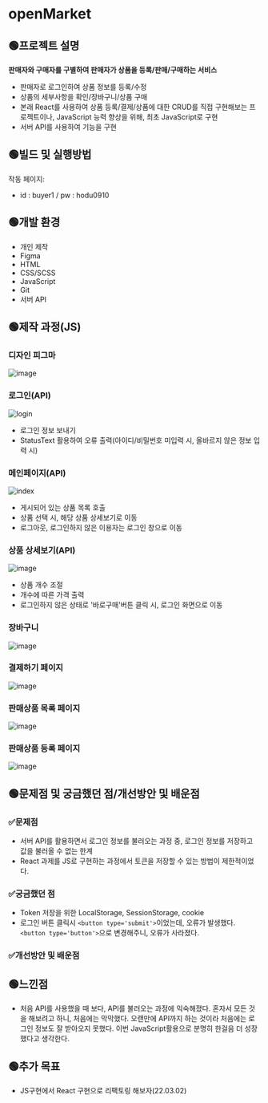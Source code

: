 # openMarket

## 🟢프로젝트 설명
**판매자와 구매자를 구별하여 판매자가 상품을 등록/판매/구매하는 서비스**
- 판매자로 로그인하여 상품 정보를 등록/수정
- 상품의 세부사항을 확인/장바구니/상품 구매
- 본래 React를 사용하여 상품 등록/결제/상품에 대한 CRUD를 직접 구현해보는 프로젝트이나, JavaScript 능력 향상을 위해, 최초 JavaScript로 구현
- 서버 API를 사용하여 기능을 구현

## 🟢빌드 및 실행방법
작동 페이지: 
- id : buyer1 / pw : hodu0910

## 🟢개발 환경
- 개인 제작
- Figma
- HTML
- CSS/SCSS
- JavaScript
- Git
- 서버 API

## 🟢제작 과정(JS)
### 디자인 피그마
![image](https://user-images.githubusercontent.com/93017923/156357194-0e137ab7-3981-4be2-8498-55c960d695ce.png)

### 로그인(API)
![login](https://user-images.githubusercontent.com/93017923/156375734-b0cb16c9-d813-4c40-a8d4-2a2b62d9a65d.gif)
- 로그인 정보 보내기
- StatusText 활용하여 오류 출력(아이디/비밀번호 미입력 시, 올바르지 않은 정보 입력 시)

### 메인페이지(API)
![index](https://user-images.githubusercontent.com/93017923/156376473-88bc14bd-72e2-41b4-8fc8-d3b7a57c89c8.gif)
- 게시되어 있는 상품 목록 호출
- 상품 선택 시, 해당 상품 상세보기로 이동
- 로그아웃, 로그인하지 않은 이용자는 로그인 창으로 이동

### 상품 상세보기(API)
![image](https://user-images.githubusercontent.com/93017923/156377372-18776b64-2b14-4f8d-aa1b-1b6ab18f9b31.png)
- 상품 개수 조절
- 개수에 따른 가격 출력
- 로그인하지 않은 상태로 '바로구매'버튼 클릭 시, 로그인 화면으로 이동

### 장바구니
![image](https://user-images.githubusercontent.com/93017923/156377851-25707e7e-b0d1-43c8-a1ff-640fd151c939.png)

### 결제하기 페이지
![image](https://user-images.githubusercontent.com/93017923/156377972-74c9191f-6549-482b-900b-df154de11607.png)

### 판매상품 목록 페이지
![image](https://user-images.githubusercontent.com/93017923/156378371-064ba20e-e73e-407c-a40f-3709d5fc2f55.png)

### 판매상품 등록 페이지
![image](https://user-images.githubusercontent.com/93017923/156378511-651a855b-3e4b-46f3-9152-c6807b4d7259.png)

## 🟢문제점 및 궁금했던 점/개선방안 및 배운점
### ✅문제점
- 서버 API를 활용하면서 로그인 정보를 불러오는 과정 중, 로그인 정보를 저장하고 값을 불러올 수 없는 한계
- React 과제를 JS로 구현하는 과정에서 토큰을 저장할 수 있는 방법이 제한적이었다.

### ✅궁금했던 점
- Token 저장을 위한 LocalStorage, SessionStorage, cookie
- 로그인 버튼 클릭시 `<button type='submit'>`이었는데, 오류가 발생했다. `<button type='button'>`으로 변경해주니, 오류가 사라졌다.

### ✅개선방안 및 배운점

## 🟢느낀점
- 처음 API를 사용했을 때 보다, API를 불러오는 과정에 익숙해졌다. 혼자서 모든 것을 해보려고 하니, 처음에는 막막했다. 오랜만에 API까지 하는 것이라 처음에는 로그인 정보도 잘 받아오지 못했다. 이번 JavaScript활용으로 분명히 한걸음 더 성장했다고 생각한다.

## 🟢추가 목표
- JS구현에서 React 구현으로 리팩토링 해보자(22.03.02)
